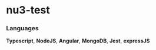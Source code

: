 # nu3-test

### Languages

**Typescript**, **NodeJS**, **Angular**, **MongoDB**, **Jest**, **expressJS**
